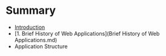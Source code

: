 # Summary

* [Introduction](README.md)
* [1. Brief History of Web Applications](Brief History of Web Applications.md)
* Application Structure


